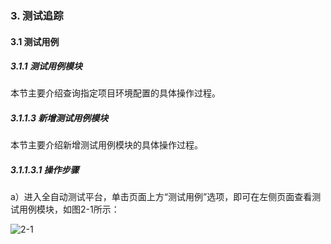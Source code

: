 ### 3. 测试追踪

#### 3.1 测试用例

##### 3.1.1 测试用例模块

本节主要介绍查询指定项目环境配置的具体操作过程。

##### 3.1.1.3 新增测试用例模块

本节主要介绍新增测试用例模块的具体操作过程。

##### 3.1.1.3.1 操作步骤

a）进入全自动测试平台，单击页面上方“测试用例”选项，即可在左侧页面查看测试用例模块，如图2-1所示：

![2-1](https://www.feisuanyz.com/fstest/cszz/1.png)
